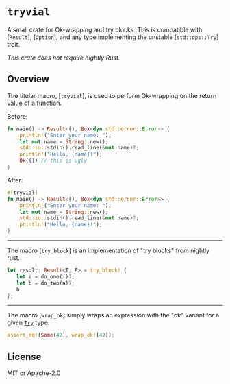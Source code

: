 # `tryvial`

<!-- cargo-rdme start -->

A small crate for Ok-wrapping and try blocks.
This is compatible with [`Result`], [`Option`], and any type implementing the unstable [`std::ops::Try`] trait.

*This crate does not require nightly Rust.*

## Overview

The titular macro, [`tryvial`], is used to perform Ok-wrapping on the return value of a function.

Before:
```rust
fn main() -> Result<(), Box<dyn std::error::Error>> {
    println!("Enter your name: ");
    let mut name = String::new();
    std::io::stdin().read_line(&mut name)?;
    println!("Hello, {name}!");
    Ok(()) // this is ugly
}
```

After:
```rust
#[tryvial]
fn main() -> Result<(), Box<dyn std::error::Error>> {
    println!("Enter your name: ");
    let mut name = String::new();
    std::io::stdin().read_line(&mut name)?;
    println!("Hello, {name}!");
}
```

---

The macro [`try_block`] is an implementation of "try blocks" from nightly rust.

```rust
let result: Result<T, E> = try_block! {
   let a = do_one(x)?;
   let b = do_two(a)?;
   b
};
```

---

The macro [`wrap_ok`] simply wraps an expression with the "ok" variant for a given [`Try`] type.

```rust
assert_eq!(Some(42), wrap_ok!(42));
```

[`Try`]: std::ops::Try

<!-- cargo-rdme end -->

## License

MIT or Apache-2.0
